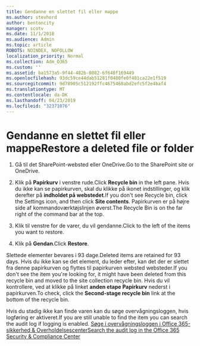 ```yaml
---
title: Gendanne en slettet fil eller mappe
ms.author: stevhord
author: bentoncity
manager: scotv
ms.date: 11/1/2018
ms.audience: Admin
ms.topic: article
ROBOTS: NOINDEX, NOFOLLOW
localization_priority: Normal
ms.collection: Adm_O365
ms.custom: ''
ms.assetid: ba1573a5-9f44-482b-8082-6f648f169449
ms.openlocfilehash: 93dc59ce44dab51281f0480fe0f401ca22e1f519
ms.sourcegitcommit: 9d78905c512192ffc4675468abd2efc5f2e4baf4
ms.translationtype: MT
ms.contentlocale: da-DK
ms.lasthandoff: 04/23/2019
ms.locfileid: "32371076"
---
```

# <a name="restore-a-deleted-file-or-folder"></a><span data-ttu-id="cb274-102">Gendanne en slettet fil eller mappe</span><span class="sxs-lookup"><span data-stu-id="cb274-102">Restore a deleted file or folder</span></span>

1. <span data-ttu-id="cb274-103">Gå til det SharePoint-websted eller OneDrive.</span><span class="sxs-lookup"><span data-stu-id="cb274-103">Go to the SharePoint site or OneDrive.</span></span>
    
2. <span data-ttu-id="cb274-104">Klik på **Papirkurv** i venstre rude.</span><span class="sxs-lookup"><span data-stu-id="cb274-104">Click **Recycle bin** in the left pane.</span></span> <span data-ttu-id="cb274-105">Hvis du ikke kan se papirkurven, skal du klikke på ikonet indstillinger, og klik derefter på **indholdet på webstedet**.</span><span class="sxs-lookup"><span data-stu-id="cb274-105">If you don't see Recycle bin, click the Settings icon, and then click **Site contents**.</span></span> <span data-ttu-id="cb274-106">Papirkurven er på højre side af kommandoværktøjslinjen øverst.</span><span class="sxs-lookup"><span data-stu-id="cb274-106">The Recycle Bin is on the far right of the command bar at the top.</span></span>
    
3. <span data-ttu-id="cb274-107">Klik til venstre for de varer, du vil gendanne.</span><span class="sxs-lookup"><span data-stu-id="cb274-107">Click to the left of the items you want to restore.</span></span>
    
4. <span data-ttu-id="cb274-108">Klik på **Gendan**.</span><span class="sxs-lookup"><span data-stu-id="cb274-108">Click **Restore**.</span></span>
    
<span data-ttu-id="cb274-109">Slettede elementer bevares i 93 dage.</span><span class="sxs-lookup"><span data-stu-id="cb274-109">Deleted items are retained for 93 days.</span></span> <span data-ttu-id="cb274-110">Hvis du ikke kan se det element, du leder efter, kan det der er slettet fra denne papirkurven og flyttes til papirkurven websted websteder.</span><span class="sxs-lookup"><span data-stu-id="cb274-110">If you don't see the item you're looking for, it might have been deleted from this recycle bin and moved to the site collection recycle bin.</span></span> <span data-ttu-id="cb274-111">Hvis du vil kontrollere, ved at klikke på linket **anden etape Papirkurv** nederst i papirkurven.</span><span class="sxs-lookup"><span data-stu-id="cb274-111">To check, click the **Second-stage recycle bin** link at the bottom of the recycle bin.</span></span> 
  
<span data-ttu-id="cb274-112">Hvis du stadig ikke kan finde varen kan du søge overvågningsloggen, hvis logføring er aktiveret.</span><span class="sxs-lookup"><span data-stu-id="cb274-112">If you are still unable to find the item you can search the audit log if logging is enabled.</span></span> [<span data-ttu-id="cb274-113">Søge i overvågningsloggen i Office 365-sikkerhed &amp; Overholdelsescenter</span><span class="sxs-lookup"><span data-stu-id="cb274-113">Search the audit log in the Office 365 Security &amp; Compliance Center</span></span>](https://support.office.com/article/0d4d0f35-390b-4518-800e-0c7ec95e946c.aspx)
  

